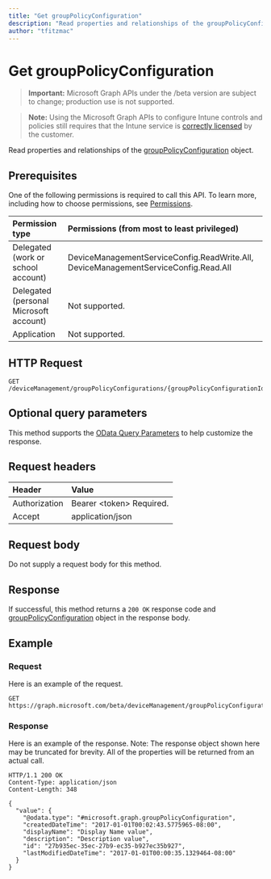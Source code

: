 ```yaml
---
title: "Get groupPolicyConfiguration"
description: "Read properties and relationships of the groupPolicyConfiguration object."
author: "tfitzmac"
---
```


# Get groupPolicyConfiguration

> **Important:** Microsoft Graph APIs under the /beta version are subject to change; production use is not supported.

> **Note:** Using the Microsoft Graph APIs to configure Intune controls and policies still requires that the Intune service is [correctly licensed](https://go.microsoft.com/fwlink/?linkid=839381) by the customer.

Read properties and relationships of the [groupPolicyConfiguration](../resources/intune-grouppolicy-grouppolicyconfiguration.md) object.

## Prerequisites
One of the following permissions is required to call this API. To learn more, including how to choose permissions, see [Permissions](../../../concepts/permissions-reference.md).

|Permission type|Permissions (from most to least privileged)|
|:---|:---|
|Delegated (work or school account)|DeviceManagementServiceConfig.ReadWrite.All, DeviceManagementServiceConfig.Read.All|
|Delegated (personal Microsoft account)|Not supported.|
|Application|Not supported.|

## HTTP Request
<!-- {
  "blockType": "ignored"
}
-->
``` http
GET /deviceManagement/groupPolicyConfigurations/{groupPolicyConfigurationId}
```

## Optional query parameters
This method supports the [OData Query Parameters](https://docs.microsoft.com/en-us/graph/query-parameters) to help customize the response.

## Request headers
|Header|Value|
|:---|:---|
|Authorization|Bearer &lt;token&gt; Required.|
|Accept|application/json|

## Request body
Do not supply a request body for this method.

## Response
If successful, this method returns a `200 OK` response code and [groupPolicyConfiguration](../resources/intune-grouppolicy-grouppolicyconfiguration.md) object in the response body.

## Example

### Request
Here is an example of the request.
``` http
GET https://graph.microsoft.com/beta/deviceManagement/groupPolicyConfigurations/{groupPolicyConfigurationId}
```

### Response
Here is an example of the response. Note: The response object shown here may be truncated for brevity. All of the properties will be returned from an actual call.
``` http
HTTP/1.1 200 OK
Content-Type: application/json
Content-Length: 348

{
  "value": {
    "@odata.type": "#microsoft.graph.groupPolicyConfiguration",
    "createdDateTime": "2017-01-01T00:02:43.5775965-08:00",
    "displayName": "Display Name value",
    "description": "Description value",
    "id": "27b935ec-35ec-27b9-ec35-b927ec35b927",
    "lastModifiedDateTime": "2017-01-01T00:00:35.1329464-08:00"
  }
}
```



